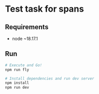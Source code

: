 # Test task for spans

## Requirements

- node ~18.17.1

## Run

```bash
# Execute and Go!
npm run fly

# Install dependencies and run dev server
npm install
npm run dev
```
